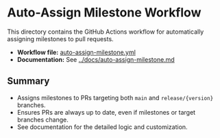 # Auto-Assign Milestone Workflow

This directory contains the GitHub Actions workflow for automatically assigning milestones to pull requests.

- **Workflow file:** [auto-assign-milestone.yml](./auto-assign-milestone.yml)
- **Documentation:** See [../docs/auto-assign-milestone.md](../../docs/auto-assign-milestone.md)

## Summary

- Assigns milestones to PRs targeting both `main` and `release/{version}` branches.
- Ensures PRs are always up to date, even if milestones or target branches change.
- See documentation for the detailed logic and customization.